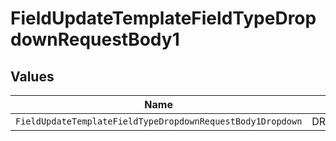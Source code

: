# FieldUpdateTemplateFieldTypeDropdownRequestBody1


## Values

| Name                                                       | Value                                                      |
| ---------------------------------------------------------- | ---------------------------------------------------------- |
| `FieldUpdateTemplateFieldTypeDropdownRequestBody1Dropdown` | DROPDOWN                                                   |